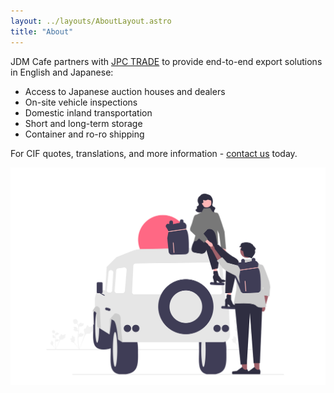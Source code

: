 ```yaml
---
layout: ../layouts/AboutLayout.astro
title: "About"
---
```


JDM Cafe partners with [JPC TRADE](https://jpctrade.com) to provide end-to-end export solutions in English and Japanese:

- Access to Japanese auction houses and dealers
- On-site vehicle inspections
- Domestic inland transportation
- Short and long-term storage
- Container and ro-ro shipping

For CIF quotes, translations, and more information - [contact us](../contact) today.

![container ship](../assets/images/tripper.png)